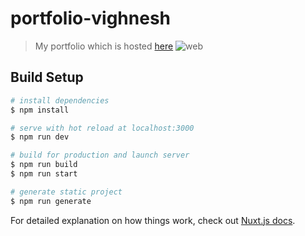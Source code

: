 # portfolio-vighnesh

> My portfolio which is hosted [here](https://www.vighnesh.dev)
![web](https://drive.google.com/uc?export=view&id=1Atd2jlg1fHl0eHBfSUEuGRipnutViTnN)

## Build Setup

```bash
# install dependencies
$ npm install

# serve with hot reload at localhost:3000
$ npm run dev

# build for production and launch server
$ npm run build
$ npm run start

# generate static project
$ npm run generate
```

For detailed explanation on how things work, check out [Nuxt.js docs](https://nuxtjs.org).
